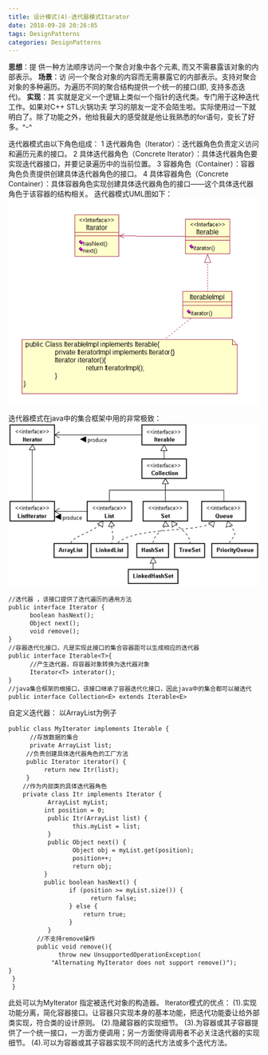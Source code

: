 ```yaml
---
title: 设计模式(4)-迭代器模式Itarator
date: 2018-09-28 20:26:05
tags: DesignPatterns
categories: DesignPatterns
---
```

**思想**：提 供一种方法顺序访问一个聚合对象中各个元素, 而又不需暴露该对象的内部表示。
**场景**：访 问一个聚合对象的内容而无需暴露它的内部表示。支持对聚合对象的多种遍历。为遍历不同的聚合结构提供一个统一的接口(即, 支持多态迭代)。
**实现**：其 实就是定义一个逻辑上类似一个指针的迭代类。专门用于这种迭代工作。如果对C++ STL火锅功夫 学习的朋友一定不会陌生啦。实际使用过一下就明白了。除了功能之外，他给我最大的感受就是他让我熟悉的for语句，变长了好多。^-^
<!-- more -->
迭代器模式由以下角色组成：
1 迭代器角色（Iterator）：迭代器角色负责定义访问和遍历元素的接口。
2 具体迭代器角色（Concrete Iterator）：具体迭代器角色要实现迭代器接口，并要记录遍历中的当前位置。
3 容器角色（Container）：容器角色负责提供创建具体迭代器角色的接口。
4 具体容器角色（Concrete Container）：具体容器角色实现创建具体迭代器角色的接口——这个具体迭代器角色于该容器的结构相关。
迭代器模式UML图如下：
![这里写图片描述](2018/09/28/设计模式-4-迭代器模式Itarator/20151010164947153.png)

迭代器模式在java中的集合框架中用的非常极致：
![这里写图片描述](2018/09/28/设计模式-4-迭代器模式Itarator/20151010165653094.png)

```
//迭代器 ，该接口提供了迭代遍历的通用方法
public interface Iterator {
      boolean hasNext();
      Object next();
      void remove();
}
//容器迭代化接口，凡是实现此接口的集合容器距可以生成相应的迭代器
public interface Iterable<T>{
      //产生迭代器，将容器对象转换为迭代器对象
      Iterator<T> interator();
}
//java集合框架的根接口，该接口继承了容器迭代化接口，因此java中的集合都可以被迭代
public interface Collection<E> extends Iterable<E>
```
自定义迭代器：
以ArrayList为例子

```
public class MyIterator implements Iterable {
      //存放数据的集合
      private ArrayList list;
     //负责创建具体迭代器角色的工厂方法
     public Iterator iterator() {
          return new Itr(list);
     }
    //作为内部类的具体迭代器角色
    private class Itr implements Iterator {
           ArrayList myList;
          int position = 0;
           public Itr(ArrayList list) {
                  this.myList = list;
           }
           public Object next() {
                  Object obj = myList.get(position);
                  position++;
                  return obj;
          }
          public boolean hasNext() {
                 if (position >= myList.size()) {
                       return false;
                 } else {
                     return true;
                 }
           }
        //不支持remove操作
        public void remove(){
              throw new UnsupportedOperationException(
            "Alternating MyIterator does not support remove()");
}
 }
 }
```
此处可以为MyIterator 指定被迭代对象的构造器。
Iterator模式的优点：
(1).实现功能分离，简化容器接口。让容器只实现本身的基本功能，把迭代功能委让给外部类实现，符合类的设计原则。
(2).隐藏容器的实现细节。
(3).为容器或其子容器提供了一个统一接口，一方面方便调用；另一方面使得调用者不必关注迭代器的实现细节。
(4).可以为容器或其子容器实现不同的迭代方法或多个迭代方法。
